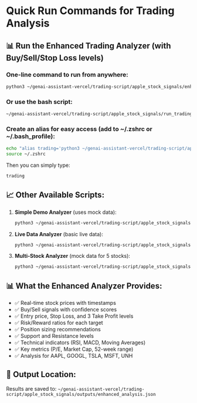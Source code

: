 # Quick Run Commands for Trading Analysis

## 📊 Run the Enhanced Trading Analyzer (with Buy/Sell/Stop Loss levels)

### One-line command to run from anywhere:

```bash
python3 ~/genai-assistant-vercel/trading-script/apple_stock_signals/enhanced_trading_analyzer.py
```

### Or use the bash script:

```bash
~/genai-assistant-vercel/trading-script/apple_stock_signals/run_trading_analysis.sh
```

### Create an alias for easy access (add to ~/.zshrc or ~/.bash_profile):

```bash
echo "alias trading='python3 ~/genai-assistant-vercel/trading-script/apple_stock_signals/enhanced_trading_analyzer.py'" >> ~/.zshrc
source ~/.zshrc
```

Then you can simply type:
```bash
trading
```

## 📈 Other Available Scripts:

1. **Simple Demo Analyzer** (uses mock data):
   ```bash
   python3 ~/genai-assistant-vercel/trading-script/apple_stock_signals/simple_apple_analyzer.py
   ```

2. **Live Data Analyzer** (basic live data):
   ```bash
   python3 ~/genai-assistant-vercel/trading-script/apple_stock_signals/live_data_analyzer.py
   ```

3. **Multi-Stock Analyzer** (mock data for 5 stocks):
   ```bash
   python3 ~/genai-assistant-vercel/trading-script/apple_stock_signals/multi_stock_analyzer.py
   ```

## 📊 What the Enhanced Analyzer Provides:

- ✅ Real-time stock prices with timestamps
- ✅ Buy/Sell signals with confidence scores
- ✅ Entry price, Stop Loss, and 3 Take Profit levels
- ✅ Risk/Reward ratios for each target
- ✅ Position sizing recommendations
- ✅ Support and Resistance levels
- ✅ Technical indicators (RSI, MACD, Moving Averages)
- ✅ Key metrics (P/E, Market Cap, 52-week range)
- ✅ Analysis for AAPL, GOOGL, TSLA, MSFT, UNH

## 📁 Output Location:

Results are saved to: `~/genai-assistant-vercel/trading-script/apple_stock_signals/outputs/enhanced_analysis.json`